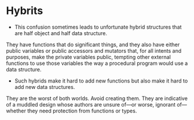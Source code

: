 # Hybrits

* This confusion sometimes leads to unfortunate hybrid structures that are half object and half data structure.

They have functions that do significant things, and they also have either public variables or public accessors and mutators that, for all intents and purposes, make the private variables public, tempting other external functions to use those variables the way a procedural program would use a data structure.

* Such hybrids make it hard to add new functions but also make it hard to add new data structures. 

They are the worst of both worlds. Avoid creating them. They are indicative of a muddled design whose authors are unsure of—or worse, ignorant of—whether they need protection from functions or types.